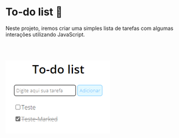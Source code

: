 # To-do list 📌

Neste projeto, iremos criar uma simples lista de tarefas com algumas interações utilizando JavaScript.

<br><br>

![ListToDo](./list-to-do.png)
